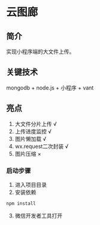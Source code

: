 # 云图廊

## 简介

实现小程序端的大文件上传。

## 关键技术

mongodb + node.js + 小程序 + vant

## 亮点

1. 大文件分片上传 √
2. 上传进度监控 √
3. 图片懒加载 √
4. wx.request二次封装 √
5. 图片压缩 ×

### 启动步骤

1. 进入项目目录
2. 安装依赖

```bash
npm install
```

3. 微信开发者工具打开